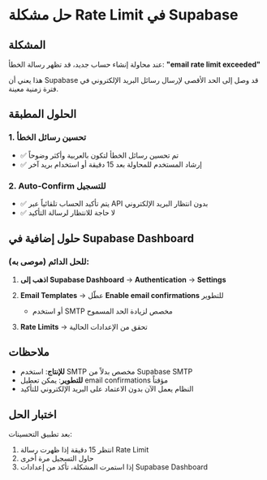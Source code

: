 # حل مشكلة Rate Limit في Supabase

## المشكلة
عند محاولة إنشاء حساب جديد، قد تظهر رسالة الخطأ: **"email rate limit exceeded"**

هذا يعني أن Supabase قد وصل إلى الحد الأقصى لإرسال رسائل البريد الإلكتروني في فترة زمنية معينة.

## الحلول المطبقة

### 1. تحسين رسائل الخطأ
- ✅ تم تحسين رسائل الخطأ لتكون بالعربية وأكثر وضوحاً
- ✅ إرشاد المستخدم للمحاولة بعد 15 دقيقة أو استخدام بريد آخر

### 2. Auto-Confirm للتسجيل
- ✅ يتم تأكيد الحساب تلقائياً عبر API بدون انتظار البريد الإلكتروني
- ✅ لا حاجة للانتظار لرسالة التأكيد

## حلول إضافية في Supabase Dashboard

### للحل الدائم (موصى به):

1. **اذهب إلى Supabase Dashboard** → **Authentication** → **Settings**
2. **Email Templates** → عطّل **Enable email confirmations** للتطوير
   - أو استخدم SMTP مخصص لزيادة الحد المسموح

3. **Rate Limits** → تحقق من الإعدادات الحالية

## ملاحظات

- **للإنتاج**: استخدم SMTP مخصص بدلاً من Supabase SMTP
- **للتطوير**: يمكن تعطيل email confirmations مؤقتاً
- النظام يعمل الآن بدون الاعتماد على البريد الإلكتروني للتأكيد

## اختبار الحل

بعد تطبيق التحسينات:
1. انتظر 15 دقيقة إذا ظهرت رسالة Rate Limit
2. حاول التسجيل مرة أخرى
3. إذا استمرت المشكلة، تأكد من إعدادات Supabase Dashboard




